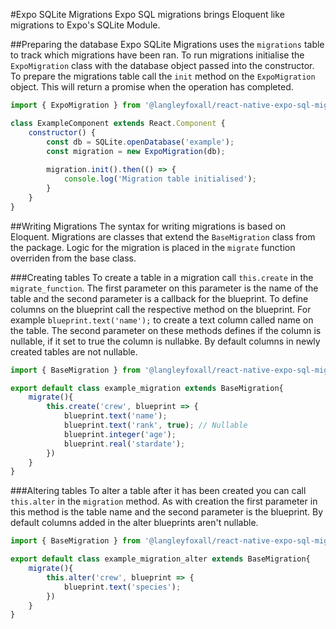 #Expo SQLite Migrations
Expo SQL migrations brings Eloquent like migrations to Expo's SQLite Module.

##Preparing the database
Expo SQLite Migrations uses the `migrations` table to track which migrations have been ran. To run migrations initialise the `ExpoMigration` class with the database object passed into the constructor. To prepare the migrations table call the `init` method on the `ExpoMigration` object. This will return a promise when the operation has completed.

```js
import { ExpoMigration } from '@langleyfoxall/react-native-expo-sql-migrations';

class ExampleComponent extends React.Component {
	constructor() {
		const db = SQLite.openDatabase('example');
		const migration = new ExpoMigration(db);
	
		migration.init().then(() => {
			console.log('Migration table initialised');
		}
	}
}
```

##Writing Migrations
The syntax for writing migrations is based on Eloquent. Migrations are classes that extend the `BaseMigration` class from the package. Logic for the migration is placed in the `migrate` function overriden from the base class.

###Creating tables
To create a table in a migration call `this.create` in the `migrate_function`. The first parameter on this parameter is the name of the table and the second parameter is a callback for the blueprint. To define columns on the blueprint call the respective method on the blueprint. For example `blueprint.text('name');` to create a text column called name on the table. The second parameter on these methods defines if the column is nullable, if it set to true the column is nullabke. By default columns in newly created tables are not nullable.

```js
import { BaseMigration } from '@langleyfoxall/react-native-expo-sql-migrations';

export default class example_migration extends BaseMigration{
    migrate(){
        this.create('crew', blueprint => {
            blueprint.text('name');
            blueprint.text('rank', true); // Nullable
            blueprint.integer('age');
            blueprint.real('stardate');
        })
    }
}
```

###Altering tables
To alter a table after it has been created you can call `this.alter` in the `migration` method. As with creation the first parameter in this method is the table name and the second parameter is the blueprint. By default columns added in the alter blueprints aren't nullable.

```js
import { BaseMigration } from '@langleyfoxall/react-native-expo-sql-migrations';

export default class example_migration_alter extends BaseMigration{
    migrate(){
        this.alter('crew', blueprint => {
            blueprint.text('species');
        })
    }
}
``` 